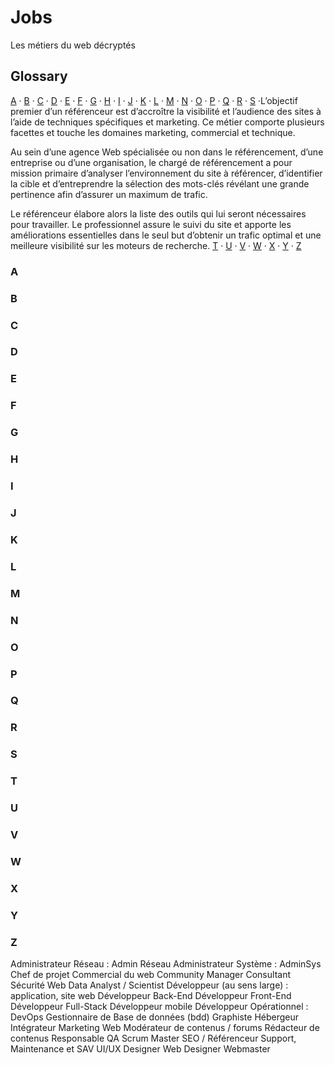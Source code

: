 # Jobs
Les métiers du web décryptés


## Glossary

[A](#a) ·
[B](#b) ·
[C](#c) ·
[D](#d) ·
[E](#e) ·
[F](#f) ·
[G](#g) ·
[H](#h) ·
[I](#i) ·
[J](#j) ·
[K](#k) ·
[L](#l) ·
[M](#m) ·
[N](#n) ·
[O](#o) ·
[P](#p) ·
[Q](#q) ·
[R](#r) ·
[S](#s) ·L’objectif premier d’un référenceur est d’accroître la visibilité et l’audience des sites à l’aide de techniques spécifiques et marketing. Ce métier comporte plusieurs facettes et touche les domaines marketing, commercial et technique.

Au sein d’une agence Web spécialisée ou non dans le référencement, d’une entreprise ou d’une organisation, le chargé de référencement a pour mission primaire d’analyser l’environnement du site à référencer, d’identifier la cible et d’entreprendre la sélection des mots-clés révélant une grande pertinence afin d’assurer un maximum de trafic.

Le référenceur élabore alors la liste des outils qui lui seront nécessaires pour travailler. Le professionnel assure le suivi du site et apporte les améliorations essentielles dans le seul but d’obtenir un trafic optimal et une meilleure visibilité sur les moteurs de recherche.
[T](#t) ·
[U](#u) ·
[V](#v) ·
[W](#w) ·
[X](#x) ·
[Y](#y) ·
[Z](#z)

### A


### B


### C


### D


### E


### F


### G


### H


### I


### J


### K


### L


### M


### N


### O


### P


### Q


### R


### S


### T


### U


### V


### W


### X


### Y


### Z


 Administrateur Réseau : Admin Réseau
 Administrateur Système : AdminSys
 Chef de projet
 Commercial du web
 Community Manager
 Consultant Sécurité Web
 Data Analyst / Scientist
 Développeur (au sens large) : application, site web 
 Développeur Back-End
 Développeur Front-End
 Développeur Full-Stack
 Développeur mobile 
 Développeur Opérationnel : DevOps
 Gestionnaire de Base de données (bdd)
 Graphiste
 Hébergeur 
 Intégrateur
 Marketing Web
 Modérateur de contenus / forums
 Rédacteur de contenus
 Responsable QA
 Scrum Master
 SEO / Référenceur 
 Support, Maintenance et SAV
 UI/UX Designer
 Web Designer
 Webmaster

